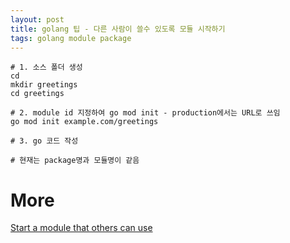 ```yaml
---
layout: post
title: golang 팁 - 다른 사람이 쓸수 있도록 모듈 시작하기
tags: golang module package
---
```


```
# 1. 소스 폴더 생성
cd
mkdir greetings
cd greetings

# 2. module id 지정하여 go mod init - production에서는 URL로 쓰임
go mod init example.com/greetings

# 3. go 코드 작성

# 현재는 package명과 모듈명이 같음
```

# More
[Start a module that others can use](https://golang.org/doc/tutorial/create-module#start)
